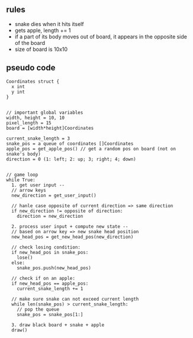 ## rules
- snake dies when it hits itself
- gets apple, length += 1
- if a part of its body moves out of board, it appears in the opposite side of the board
- size of board is 10x10

## pseudo code

```
Coordinates struct {
  x int
  y int
}


// important global variables
width, height = 10, 10
pixel_length = 15
board = [width*height]Coordinates

current_snake_length = 3
snake_pos = a queue of coordinates []Coordinates
apple_pos = get_apple_pos() // get a random pos on board (not on snake's body)
direction = 0 (1: left; 2: up; 3; right; 4; down)


// game loop
while True:
  1. get user input --
  // arrow keys
  new_direction = get_user_input()
  
  // hanle case opposite of current direction => same direction
  if new_direction != opposite of direction:
    direction = new_direction
 
  2. process user input + compute new state --
  // based on arrow key => new snake head position
  new_head_pos = get_new_head_pos(new_direction)
  
  // check losing condition:
  if new_head_pos in snake_pos:
    lose()
  else:
    snake_pos.push(new_head_pos)
    
  // check if on an apple:
  if new_head_pos == apple_pos:
    current_snake_length += 1
  
  // make sure snake can not exceed current length
  while len(snake_pos) > current_snake_length:
    // pop the queue
    snake_pos = snake_pos[1:]
  
  3. draw black board + snake + apple
  draw()
```

